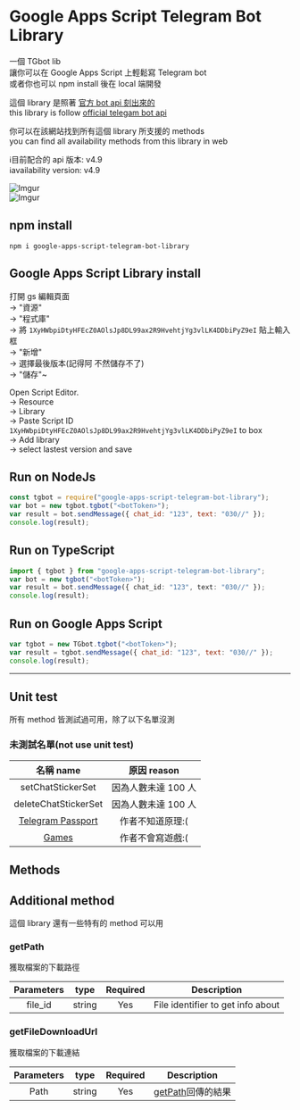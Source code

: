 # Google Apps Script Telegram Bot Library

一個 TGbot lib  
讓你可以在 Google Apps Script 上輕鬆寫 Telegram bot  
或者你也可以 npm install 後在 local 端開發

這個 library 是照著 [官方 bot api 刻出來的](https://core.telegram.org/bots/api)  
this library is follow [official telegam bot api](https://core.telegram.org/bots/api)

你可以在該網站找到所有這個 library 所支援的 methods  
you can find all availability methods from this library in web

ℹ目前配合的 api 版本: v4.9  
ℹavailability version: v4.9

![Imgur](https://imgur.com/iP46IBt.gif)  
![Imgur](https://imgur.com/5f4jlmG.gif)

## npm install

`npm i google-apps-script-telegram-bot-library`

## Google Apps Script Library install

打開 gs 編輯頁面  
-> "資源"  
-> "程式庫"  
-> 將 `1XyHWbpiDtyHFEcZ0AOlsJp8DL99ax2R9HvehtjYg3vlLK4DDbiPyZ9eI` 貼上輸入框  
-> "新增"  
-> 選擇最後版本(記得阿 不然儲存不了)  
-> "儲存"~

Open Script Editor.  
-> Resource  
-> Library  
-> Paste Script ID `1XyHWbpiDtyHFEcZ0AOlsJp8DL99ax2R9HvehtjYg3vlLK4DDbiPyZ9eI` to box  
-> Add library  
-> select lastest version and save

## Run on NodeJs

```javascript
const tgbot = require("google-apps-script-telegram-bot-library");
var bot = new tgbot.tgbot("<botToken>");
var result = bot.sendMessage({ chat_id: "123", text: "030//" });
console.log(result);
```

## Run on TypeScript

```typescript
import { tgbot } from "google-apps-script-telegram-bot-library";
var bot = new tgbot("<botToken>");
var result = bot.sendMessage({ chat_id: "123", text: "030//" });
console.log(result);
```

## Run on Google Apps Script

```javascript
var tgbot = new TGbot.tgbot("<botToken>");
var result = tgbot.sendMessage({ chat_id: "123", text: "030//" });
console.log(result);
```

---

## Unit test

所有 method 皆測試過可用，除了以下名單沒測

### 未測試名單(not use unit test)

|                                 名稱 name                                 |     原因 reason     |
| :-----------------------------------------------------------------------: | :-----------------: |
|                             setChatStickerSet                             | 因為人數未達 100 人 |
|                           deleteChatStickerSet                            | 因為人數未達 100 人 |
| [Telegram Passport](https://core.telegram.org/bots/api#telegram-passport) |  作者不知道原理:(   |
|             [Games](https://core.telegram.org/bots/api#games)             |  作者不會寫遊戲:(   |

## Methods

## Additional method

這個 library 還有一些特有的 method 可以用

### getPath

獲取檔案的下載路徑

| Parameters |  type  | Required |            Description            |
| :--------: | :----: | :------: | :-------------------------------: |
|  file_id   | string |   Yes    | File identifier to get info about |

### getFileDownloadUrl

獲取檔案的下載連結

| Parameters |  type  | Required |          Description          |
| :--------: | :----: | :------: | :---------------------------: |
|    Path    | string |   Yes    | [getPath](#getPath)回傳的結果 |
